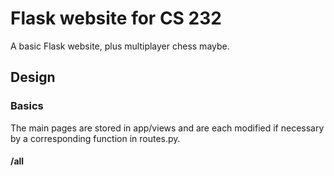 # Flask website for CS 232
A basic Flask website, plus multiplayer chess maybe.

## Design

### Basics
The main pages are stored in app/views and are each modified if necessary by a corresponding function in routes.py.

#### /all
